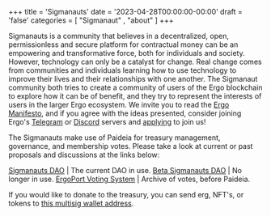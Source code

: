 +++
title = 'Sigmanauts'
date = '2023-04-28T00:00:00-00:00'
draft = 'false'
categories = [ "Sigmanaut" , "about" ]
+++

Sigmanauts is a community that believes in a decentralized, open, permissionless and secure platform for contractual money can be an empowering and transformative force, both for individuals and society. However, technology can only be a catalyst for change. Real change comes from communities and individuals learning how to use technology to improve their lives and their relationships with one another. The Sigmanaut community both tries to create a community of users of the Ergo blockchain to explore how it can be of benefit, and they try to represent the interests of users in the larger Ergo ecosystem. We invite you to read the [Ergo Manifesto](https://ergoplatform.org/en/blog/2021-04-26-the-ergo-manifesto/), and if you agree with the ideas presented, consider joining Ergo's [Telegram](https://t.me/Ergo_Chats) or [Discord](https://discord.com/invite/ergo-platform-668903786361651200) servers and [applying](../application) to join us!

The Sigmanauts make use of Paideia for treasury management, governance, and membership votes. Please take a look at current or past proposals and discussions at the links below:

[Sigmanauts DAO](https://app.paideia.im/sigmanauts) | The current DAO in use.
[Beta Sigmanauts DAO](https://beta.paideia.im/Sigmanauts) | No longer in use.
[ErgoPort Voting System](https://my.ergoport.dev/cgi-bin/ergo/archived_votes.pl?a=) | Archive of votes, before Paideia.

If you would like to donate to the treasury, you can send erg, NFT's, or tokens to [this multisig wallet address](https://ergo.aap.cornell.edu/en/addresses/2WB8dMUZpeBa2zSQ84o896Z356snjRkqSxyc263C6R4Vn4DuNcQPvwxw4VgTAbMcPdbre2CzBc189Cf18sJJnZTaLyi9wF1yh5n9oTfoLtRLHWixJNXhLp3zQFDLkaSdSBJgbvCJ8DtE53K3Bz7UHbrG4zJ4HwWihX7mJDDzwHoLwBvSsjgYrcZup6JxHizFnqtp6BziyRQaU7qkhRuw7trVcjscka4F1pBpNz1tQUEjCJDJUF7reWu5BRdbCkLBgZeTyazuGDpTHugToYgqCaFH3LWE9GVcbYgSgsE2BDDM8iWkuJ1cRThC4kjtqKy5X5kfeDvugW1eBH51Q1Wj9zSxCpMZ224CftWZ7NrXQDoYuo1HCBzTcs).
